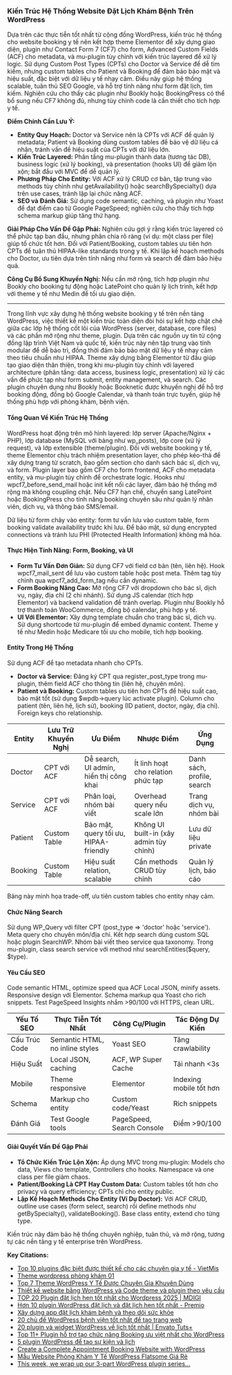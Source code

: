 ### Kiến Trúc Hệ Thống Website Đặt Lịch Khám Bệnh Trên WordPress

Dựa trên các thực tiễn tốt nhất từ cộng đồng WordPress, kiến trúc hệ thống cho website booking y tế nên kết hợp theme Elementor để xây dựng giao diện, plugin như Contact Form 7 (CF7) cho form, Advanced Custom Fields (ACF) cho metadata, và mu-plugin tùy chỉnh với kiến trúc layered để xử lý logic. Sử dụng Custom Post Types (CPTs) cho Doctor và Service để dễ tìm kiếm, nhưng custom tables cho Patient và Booking để đảm bảo bảo mật và hiệu suất, đặc biệt với dữ liệu y tế nhạy cảm. Điều này giúp hệ thống scalable, tuân thủ SEO Google, và hỗ trợ tính năng như form đặt lịch, tìm kiếm. Nghiên cứu cho thấy các plugin như Bookly hoặc BookingPress có thể bổ sung nếu CF7 không đủ, nhưng tùy chỉnh code là cần thiết cho tích hợp y tế.

**Điểm Chính Cần Lưu Ý:**

- **Entity Quy Hoạch:** Doctor và Service nên là CPTs với ACF để quản lý metadata; Patient và Booking dùng custom tables để bảo vệ dữ liệu cá nhân, tránh vấn đề hiệu suất của CPTs với dữ liệu lớn.
- **Kiến Trúc Layered:** Phân tầng mu-plugin thành data (tương tác DB), business logic (xử lý booking), và presentation (hooks UI) để giảm lộn xộn; bắt đầu với MVC để dễ quản lý.
- **Phương Pháp Cho Entity:** Với ACF xử lý CRUD cơ bản, tập trung vào methods tùy chỉnh như getAvailability() hoặc searchBySpecialty() dựa trên use cases, tránh lặp lại chức năng ACF.
- **SEO và Đánh Giá:** Sử dụng code semantic, caching, và plugin như Yoast để đạt điểm cao từ Google PageSpeed; nghiên cứu cho thấy tích hợp schema markup giúp tăng thứ hạng.

**Giải Pháp Cho Vấn Đề Gặp Phải:**
Nghiên cứu gợi ý rằng kiến trúc layered có thể phức tạp ban đầu, nhưng phân chia rõ ràng (ví dụ: một class per file) giúp tổ chức tốt hơn. Đối với Patient/Booking, custom tables ưu tiên hơn CPTs để tuân thủ HIPAA-like standards trong y tế. Khi lập kế hoạch methods cho Doctor, ưu tiên dựa trên tính năng như form và search để đảm bảo hiệu quả.

**Công Cụ Bổ Sung Khuyến Nghị:**
Nếu cần mở rộng, tích hợp plugin như Bookly cho booking tự động hoặc LatePoint cho quản lý lịch trình, kết hợp với theme y tế như Medin để tối ưu giao diện.

---

Trong lĩnh vực xây dựng hệ thống website booking y tế trên nền tảng WordPress, việc thiết kế một kiến trúc toàn diện đòi hỏi sự kết hợp chặt chẽ giữa các lớp hệ thống cốt lõi của WordPress (server, database, core files) và các phần mở rộng như theme, plugin. Dựa trên các nguồn uy tín từ cộng đồng lập trình Việt Nam và quốc tế, kiến trúc này nên tập trung vào tính modular để dễ bảo trì, đồng thời đảm bảo bảo mật dữ liệu y tế nhạy cảm theo tiêu chuẩn như HIPAA. Theme xây dựng bằng Elementor từ đầu giúp tạo giao diện thân thiện, trong khi mu-plugin tùy chỉnh với layered architecture (phân tầng: data access, business logic, presentation) xử lý các vấn đề phức tạp như form submit, entity management, và search. Các plugin chuyên dụng như Bookly hoặc Booknetic được khuyến nghị để hỗ trợ booking động, đồng bộ Google Calendar, và thanh toán trực tuyến, giúp hệ thống phù hợp với phòng khám, bệnh viện.

#### Tổng Quan Về Kiến Trúc Hệ Thống

WordPress hoạt động trên mô hình layered: lớp server (Apache/Nginx + PHP), lớp database (MySQL với bảng như wp_posts), lớp core (xử lý request), và lớp extensible (theme/plugin). Đối với website booking y tế, theme Elementor chịu trách nhiệm presentation layer, cho phép kéo-thả để xây dựng trang từ scratch, bao gồm section cho danh sách bác sĩ, dịch vụ, và form. Plugin layer bao gồm CF7 cho form frontend, ACF cho metadata entity, và mu-plugin tùy chỉnh để orchestrate logic. Hooks như wpcf7_before_send_mail hoặc init kết nối các layer, đảm bảo hệ thống mở rộng mà không coupling chặt. Nếu CF7 hạn chế, chuyển sang LatePoint hoặc BookingPress cho tính năng booking chuyên sâu như quản lý nhân viên, dịch vụ, và thông báo SMS/email.

Dữ liệu từ form chảy vào entity: form tư vấn lưu vào custom table, form booking validate availability trước khi lưu. Để bảo mật, sử dụng encrypted connections và tránh lưu PHI (Protected Health Information) không mã hóa.

#### Thực Hiện Tính Năng: Form, Booking, và UI

- **Form Tư Vấn Đơn Giản:** Sử dụng CF7 với field cơ bản (tên, liên hệ). Hook wpcf7_mail_sent để lưu vào custom table hoặc post meta. Thêm tag tùy chỉnh qua wpcf7_add_form_tag nếu cần dynamic.
- **Form Booking Nâng Cao:** Mở rộng CF7 với dropdown cho bác sĩ, dịch vụ, ngày, địa chỉ (2 chi nhánh). Sử dụng JS calendar (tích hợp Elementor) và backend validation để tránh overlap. Plugin như Bookly hỗ trợ thanh toán WooCommerce, đồng bộ calendar, phù hợp y tế.
- **UI Với Elementor:** Xây dựng template chuẩn cho trang bác sĩ, dịch vụ. Sử dụng shortcode từ mu-plugin để embed dynamic content. Theme y tế như Medin hoặc Medicare tối ưu cho mobile, tích hợp booking.

#### Entity Trong Hệ Thống

Sử dụng ACF để tạo metadata nhanh cho CPTs.

- **Doctor và Service:** Đăng ký CPT qua register_post_type trong mu-plugin, thêm field ACF cho thông tin (liên hệ, chuyên môn).
- **Patient và Booking:** Custom tables ưu tiên hơn CPTs để hiệu suất cao, bảo mật tốt (sử dụng $wpdb->query lúc activate plugin). Column cho patient (tên, liên hệ, lịch sử), booking (ID patient, doctor, ngày, địa chỉ). Foreign keys cho relationship.

| Entity | Lưu Trữ Khuyến Nghị | Ưu Điểm | Nhược Điểm | Ứng Dụng |
| --- | --- | --- | --- | --- |
| Doctor | CPT với ACF | Dễ search, UI admin, hiển thị công khai | Ít linh hoạt cho relation phức tạp | Danh sách, profile, search |
| Service | CPT với ACF | Phân loại, nhóm bài viết | Overhead query nếu scale lớn | Trang dịch vụ, nhóm bài |
| Patient | Custom Table | Bảo mật, query tối ưu, HIPAA-friendly | Không UI built-in (xây admin tùy chỉnh) | Lưu dữ liệu private |
| Booking | Custom Table | Hiệu suất relation, scalable | Cần methods CRUD tùy chỉnh | Quản lý lịch, báo cáo |

Bảng này minh họa trade-off, ưu tiên custom tables cho entity nhạy cảm.

#### Chức Năng Search

Sử dụng WP_Query với filter CPT (post_type => 'doctor' hoặc 'service'). Meta query cho chuyên môn/địa chỉ. Kết hợp search dùng custom SQL hoặc plugin SearchWP. Nhóm bài viết theo service qua taxonomy. Trong mu-plugin, class search service với method như searchEntities($query, $type).

#### Yêu Cầu SEO

Code semantic HTML, optimize speed qua ACF Local JSON, minify assets. Responsive design với Elementor. Schema markup qua Yoast cho rich snippets. Test PageSpeed Insights nhắm >90/100 với HTTPS, clean URL.

| Yếu Tố SEO | Thực Tiễn Tốt Nhất | Công Cụ/Plugin | Tác Động Dự Kiến |
| --- | --- | --- | --- |
| Cấu Trúc Code | Semantic HTML, no inline styles | Yoast SEO | Tăng crawlability |
| Hiệu Suất | Local JSON, caching | ACF, WP Super Cache | Tải nhanh <3s |
| Mobile | Theme responsive | Elementor | Indexing mobile tốt hơn |
| Schema | Markup cho entity | Custom code/Yeast | Rich snippets |
| Đánh Giá | Test Google tools | PageSpeed, Search Console | Điểm >90/100 |

#### Giải Quyết Vấn Đề Gặp Phải

- **Tổ Chức Kiến Trúc Lộn Xộn:** Áp dụng MVC trong mu-plugin: Models cho data, Views cho template, Controllers cho hooks. Namespace và one class per file giảm chaos.
- **Patient/Booking Là CPT Hay Custom Data:** Custom tables tốt hơn cho privacy và query efficiency; CPTs chỉ cho entity public.
- **Lập Kế Hoạch Methods Cho Entity (Ví Dụ Doctor):** Với ACF CRUD, outline use cases (form select, search) rồi define methods như getBySpecialty(), validateBooking(). Base class entity, extend cho từng type.

Kiến trúc này đảm bảo hệ thống chuyên nghiệp, tuân thủ, và mở rộng, tương tự các nền tảng y tế enterprise trên WordPress.

**Key Citations:**

- [Top 10 plugins đặc biệt được thiết kế cho các chuyên gia y tế - VietMis](https://www.vietmis.com/vietmis-blog-y-te-so-40/top-10-plugins-dac-biet-duoc-thiet-ke-cho-cac-chuyen-gia-y-te.html)
- [Theme wordpress phòng khám 01](https://themewordpress.net/san-pham/theme-wordpress-phong-kham-01/)
- [Top 7 Theme WordPress Y Tế Được Chuyên Gia Khuyên Dùng](https://wiki.matbao.net/top-7-theme-wordpress-y-te-duoc-chuyen-gia-khuyen-dung/)
- [Thiết kế website bằng WordPress và Code theme và plugin theo yêu cầu](https://homenest.com.vn/thiet-ke-website-bang-wordpress-va-code-theme-va-plugin-theo-yeu-cau/)
- [TOP 20 Plugin đặt lịch hẹn tốt nhất cho Wordpress 2025 | MDIGI](https://mdigi.vn/top-20-plugin-dat-lich-hen-tot-nhat-cho-wordpress/)
- [Hơn 10 plugin WordPress đặt lịch và đặt lịch hẹn tốt nhất - Premio](https://premio.io/vi/blog/10-best-calendar-and-appointment-booking-wordpress-plugins/)
- [Xây dựng app đặt lịch khám bệnh và theo dõi sức khỏe](https://123docz.com/document/14312237-xay-dung-app-dat-lich-kham-benh-va-theo-doi-suc-khoe.htm)
- [20 chủ đề WordPress bệnh viện tốt nhất để tạo trang web](https://vi.blogpascher.com/themes-wordpress-2/medical/meilleurs-themes-wordpress-dhopital)
- [20 plugin và widget WordPress về lịch tốt nhất | Envato Tuts+](https://webdesign.tutsplus.com/vi/tutorials/20-best-wordpress-calendar-plugins-and-widgets--cms-25906)
- [Top 11+ Plugin hỗ trợ tạo chức năng Booking ưu việt nhất cho WordPress](https://www.matbao.net/tin-tuc/top-11-plugin-ho-tro-tao-chuc-nang-booking-uu-viet-nhat-cho-wordpress-103927.html)
- [5 plugin WordPress để tạo sự kiện và lịch](https://vi.blogpascher.com/wordpress-tutorial/5-plugins-to-t%25E1%25BA%25A1o-of-s%25E1%25BB%25B1-ki%25E1%25BB%2587n-l%25E1%25BB%258Bch-on-wordpress)
- [Create a Complete Appointment Booking Website with WordPress](https://www.youtube.com/watch?v=Ia9ejPVsnNk)
- [Mẫu Website Phòng Khám Y Tế WordPress Flatsome Giá Rẻ](https://vantheweb.com/mau-website-phong-kham-y-te-wordpress-flatsome-gia-re/)
- [This week, we wrap up our 3-part WordPress plugin series...](https://x.com/HIPAAHosting/status/1915906233535762847)